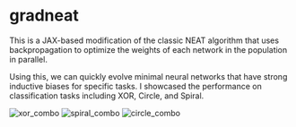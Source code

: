 # gradneat

This is a JAX-based modification of the classic NEAT algorithm that uses backpropagation to optimize the weights of each network in the population in parallel.

Using this, we can quickly evolve minimal neural networks that have strong inductive biases for specific tasks. I showcased the performance on classification tasks including XOR, Circle, and Spiral.

![xor_combo](https://github.com/CaltropHungerton/gradneat/assets/141429943/106fe79d-0266-42b8-8c41-ac881266e0fc)
![spiral_combo](https://github.com/CaltropHungerton/gradneat/assets/141429943/76e272b3-8da6-4e6b-86ca-9c37d1a6e7f7)
![circle_combo](https://github.com/CaltropHungerton/gradneat/assets/141429943/f8ed4182-71d4-4da8-a382-82d3e94a5a29)
